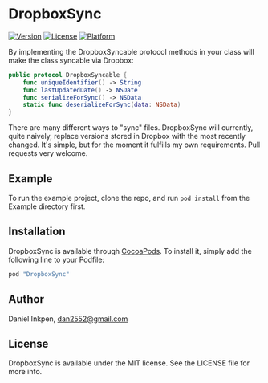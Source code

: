 # DropboxSync

[![Version](https://img.shields.io/cocoapods/v/DropboxSync.svg?style=flat)](http://cocoapods.org/pods/DropboxSync)
[![License](https://img.shields.io/cocoapods/l/DropboxSync.svg?style=flat)](http://cocoapods.org/pods/DropboxSync)
[![Platform](https://img.shields.io/cocoapods/p/DropboxSync.svg?style=flat)](http://cocoapods.org/pods/DropboxSync)

By implementing the DropboxSyncable protocol methods in your class will make the class syncable via Dropbox:
```swift
public protocol DropboxSyncable {
    func uniqueIdentifier() -> String
    func lastUpdatedDate() -> NSDate
    func serializeForSync() -> NSData
    static func deserializeForSync(data: NSData)
}
```

There are many different ways to "sync" files. DropboxSync will currently, quite naively, replace versions stored in Dropbox with the most recently changed. It's simple, but for the moment it fulfills my own requirements. Pull requests very welcome.

## Example

To run the example project, clone the repo, and run `pod install` from the Example directory first.

## Installation

DropboxSync is available through [CocoaPods](http://cocoapods.org). To install
it, simply add the following line to your Podfile:

```ruby
pod "DropboxSync"
```

## Author

Daniel Inkpen, dan2552@gmail.com

## License

DropboxSync is available under the MIT license. See the LICENSE file for more info.
